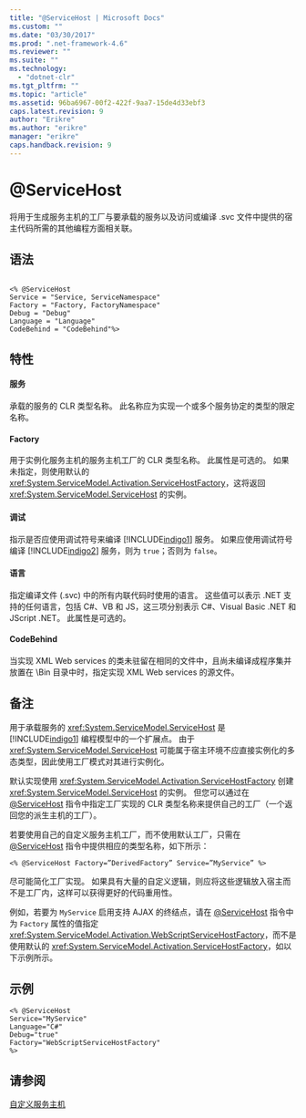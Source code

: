 ```yaml
---
title: "@ServiceHost | Microsoft Docs"
ms.custom: ""
ms.date: "03/30/2017"
ms.prod: ".net-framework-4.6"
ms.reviewer: ""
ms.suite: ""
ms.technology: 
  - "dotnet-clr"
ms.tgt_pltfrm: ""
ms.topic: "article"
ms.assetid: 96ba6967-00f2-422f-9aa7-15de4d33ebf3
caps.latest.revision: 9
author: "Erikre"
ms.author: "erikre"
manager: "erikre"
caps.handback.revision: 9
---
```

# @ServiceHost
将用于生成服务主机的工厂与要承载的服务以及访问或编译 .svc 文件中提供的宿主代码所需的其他编程方面相关联。  
  
## 语法  
  
```  
  
<% @ServiceHost   
Service = "Service, ServiceNamespace"   
Factory = "Factory, FactoryNamespace"  
Debug = "Debug"  
Language = "Language"   
CodeBehind = "CodeBehind"%>  
```  
  
## 特性  
  
#### 服务  
 承载的服务的 CLR 类型名称。  此名称应为实现一个或多个服务协定的类型的限定名称。  
  
#### Factory  
 用于实例化服务主机的服务主机工厂的 CLR 类型名称。  此属性是可选的。  如果未指定，则使用默认的 <xref:System.ServiceModel.Activation.ServiceHostFactory>，这将返回 <xref:System.ServiceModel.ServiceHost> 的实例。  
  
#### 调试  
 指示是否应使用调试符号来编译 [!INCLUDE[indigo1](../../../../../includes/indigo1-md.md)] 服务。  如果应使用调试符号编译 [!INCLUDE[indigo2](../../../../../includes/indigo2-md.md)] 服务，则为 `true`；否则为 `false`。  
  
#### 语言  
 指定编译文件 \(.svc\) 中的所有内联代码时使用的语言。  这些值可以表示 .NET 支持的任何语言，包括 C\#、VB 和 JS，这三项分别表示 C\#、Visual Basic .NET 和 JScript .NET。  此属性是可选的。  
  
#### CodeBehind  
 当实现 XML Web services 的类未驻留在相同的文件中，且尚未编译成程序集并放置在 \\Bin 目录中时，指定实现 XML Web services 的源文件。  
  
## 备注  
 用于承载服务的 <xref:System.ServiceModel.ServiceHost> 是 [!INCLUDE[indigo1](../../../../../includes/indigo1-md.md)] 编程模型中的一个扩展点。  由于 <xref:System.ServiceModel.ServiceHost> 可能属于宿主环境不应直接实例化的多态类型，因此使用工厂模式对其进行实例化。  
  
 默认实现使用 <xref:System.ServiceModel.Activation.ServiceHostFactory> 创建 <xref:System.ServiceModel.ServiceHost> 的实例。  但您可以通过在 [@ServiceHost](../../../../../docs/framework/configure-apps/file-schema/wcf-directive/servicehost.md) 指令中指定工厂实现的 CLR 类型名称来提供自己的工厂（一个返回您的派生主机的工厂）。  
  
 若要使用自己的自定义服务主机工厂，而不使用默认工厂，只需在 [@ServiceHost](../../../../../docs/framework/configure-apps/file-schema/wcf-directive/servicehost.md) 指令中提供相应的类型名称，如下所示：  
  
```  
<% @ServiceHost Factory=”DerivedFactory” Service=”MyService” %>  
```  
  
 尽可能简化工厂实现。  如果具有大量的自定义逻辑，则应将这些逻辑放入宿主而不是工厂内，这样可以获得更好的代码重用性。  
  
 例如，若要为 `MyService` 启用支持 AJAX 的终结点，请在 [@ServiceHost](../../../../../docs/framework/configure-apps/file-schema/wcf-directive/servicehost.md) 指令中为 `Factory` 属性的值指定 <xref:System.ServiceModel.Activation.WebScriptServiceHostFactory>，而不是使用默认的 <xref:System.ServiceModel.Activation.ServiceHostFactory>，如以下示例所示。  
  
## 示例  
  
```  
<% @ServiceHost   
Service="MyService"  
Language="C#"  
Debug="true"  
Factory="WebScriptServiceHostFactory"  
%>  
```  
  
## 请参阅  
 [自定义服务主机](../../../../../docs/framework/wcf/samples/custom-service-host.md)